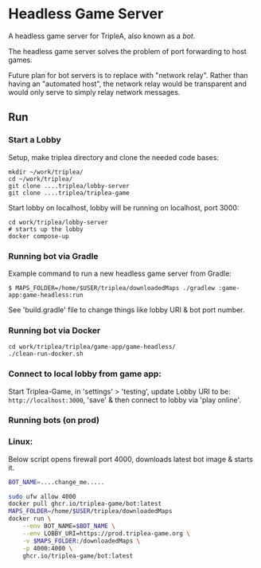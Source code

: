 # Headless Game Server

A headless game server for TripleA, also known as a _bot_.

The headless game server solves the problem of port forwarding to host games.

Future plan for bot servers is to replace with "network relay". Rather than
having an "automated host", the network relay would be transparent and would
only serve to simply relay network messages.

## Run

### Start a Lobby

Setup, make triplea directory and clone the needed code bases:
```
mkdir ~/work/triplea/
cd ~/work/triplea/
git clone ....triplea/lobby-server
git clone ....triplea/triplea-game
```

Start lobby on localhost, lobby will be running on localhost, port 3000:
```
cd work/triplea/lobby-server
# starts up the lobby
docker compose-up
```

### Running bot via Gradle

Example command to run a new headless game server from Gradle:
```
$ MAPS_FOLDER=/home/$USER/triplea/downloadedMaps ./gradlew :game-app:game-headless:run
```
See 'build.gradle' file to change things like lobby URI & bot port number.

### Running bot via Docker

```
cd work/triplea/triplea/game-app/game-headless/
./clean-run-docker.sh
```

### Connect to local lobby from game app:

Start Triplea-Game, in 'settings' > 'testing', update Lobby URI to be: `http://localhost:3000`,
'save' & then connect to lobby via 'play online'.


### Running bots (on prod)


### Linux:

Below script opens firewall port 4000, downloads latest bot image & starts it.

```bash
BOT_NAME=....change_me.....

sudo ufw allow 4000
docker pull ghcr.io/triplea-game/bot:latest
MAPS_FOLDER=/home/$USER/triplea/downloadedMaps
docker run \
    --env BOT_NAME=$BOT_NAME \
    --env LOBBY_URI=https://prod.triplea-game.org \
    -v $MAPS_FOLDER:/downloadedMaps \
    -p 4000:4000 \
    ghcr.io/triplea-game/bot:latest
```
